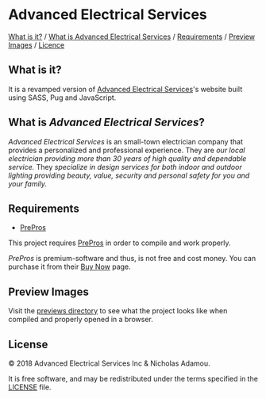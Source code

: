 # Advanced Electrical Services

[What is it?](https://github.com/nicholasadamou/Advanced-Electrical-Services#what-is-it) / [What is Advanced Electrical Services](https://github.com/nicholasadamou/Advanced-Electrical-Services#what-is-advanced-electrical-services) / [Requirements](https://github.com/nicholasadamou/Advanced-Electrical-Services#requirements) / [Preview Images](https://github.com/nicholasadamou/Advanced-Electrical-Services#preview-images) / [Licence]()

What is it?
------------

It is a revamped version of [Advanced Electrical Services](http://advancedelectricalservicesinc.com)'s website built using SASS, Pug and JavaScript.

What is *Advanced Electrical Services*?
------------

*Advanced Electrical Services* is an small-town electrician company that provides a personalized and professional experience. They are *our local electrician providing more than 30 years of high quality and dependable service.* They *specialize in design services for both indoor and outdoor lighting providing beauty, value, security and personal safety for you and your family.*

Requirements
------------

* [PrePros](https://prepros.io/)

This project requires [PrePros](https://prepros.io/) in order to compile and work properly.

*PrePros* is premium-software and thus, is not free and cost money. You can purchase it from their [Buy Now](https://prepros.io/buy) page.

Preview Images
------------

Visit the [previews directory](previews) to see what the project looks like when compiled and properly opened in a browser.

License
------------

© 2018 Advanced Electrical Services Inc & Nicholas Adamou.

It is free software, and may be redistributed under the terms specified in the [LICENSE] file.

[LICENSE]: LICENSE